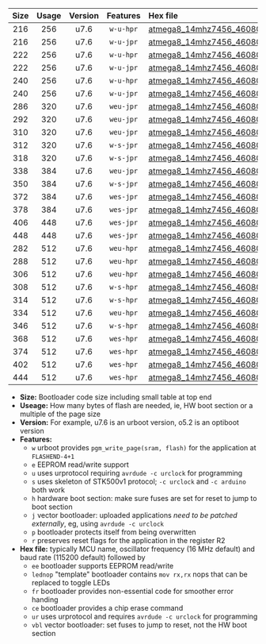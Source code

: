 |Size|Usage|Version|Features|Hex file|
|:-:|:-:|:-:|:-:|:--|
|216|256|u7.6|`w-u-hpr`|[atmega8_14mhz7456_460800bps_ur.hex](https://raw.githubusercontent.com/stefanrueger/urboot/main//atmega8_14mhz7456_460800bps_ur.hex)|
|216|256|u7.6|`w-u-jpr`|[atmega8_14mhz7456_460800bps_ur_vbl.hex](https://raw.githubusercontent.com/stefanrueger/urboot/main//atmega8_14mhz7456_460800bps_ur_vbl.hex)|
|222|256|u7.6|`w-u-hpr`|[atmega8_14mhz7456_460800bps_lednop_ur.hex](https://raw.githubusercontent.com/stefanrueger/urboot/main//atmega8_14mhz7456_460800bps_lednop_ur.hex)|
|222|256|u7.6|`w-u-jpr`|[atmega8_14mhz7456_460800bps_lednop_ur_vbl.hex](https://raw.githubusercontent.com/stefanrueger/urboot/main//atmega8_14mhz7456_460800bps_lednop_ur_vbl.hex)|
|240|256|u7.6|`w-u-hpr`|[atmega8_14mhz7456_460800bps_lednop_fr_ur.hex](https://raw.githubusercontent.com/stefanrueger/urboot/main//atmega8_14mhz7456_460800bps_lednop_fr_ur.hex)|
|240|256|u7.6|`w-u-jpr`|[atmega8_14mhz7456_460800bps_lednop_fr_ur_vbl.hex](https://raw.githubusercontent.com/stefanrueger/urboot/main//atmega8_14mhz7456_460800bps_lednop_fr_ur_vbl.hex)|
|286|320|u7.6|`weu-jpr`|[atmega8_14mhz7456_460800bps_ee_ur_vbl.hex](https://raw.githubusercontent.com/stefanrueger/urboot/main//atmega8_14mhz7456_460800bps_ee_ur_vbl.hex)|
|292|320|u7.6|`weu-jpr`|[atmega8_14mhz7456_460800bps_ee_lednop_ur_vbl.hex](https://raw.githubusercontent.com/stefanrueger/urboot/main//atmega8_14mhz7456_460800bps_ee_lednop_ur_vbl.hex)|
|310|320|u7.6|`weu-jpr`|[atmega8_14mhz7456_460800bps_ee_lednop_fr_ur_vbl.hex](https://raw.githubusercontent.com/stefanrueger/urboot/main//atmega8_14mhz7456_460800bps_ee_lednop_fr_ur_vbl.hex)|
|312|320|u7.6|`w-s-jpr`|[atmega8_14mhz7456_460800bps_vbl.hex](https://raw.githubusercontent.com/stefanrueger/urboot/main//atmega8_14mhz7456_460800bps_vbl.hex)|
|318|320|u7.6|`w-s-jpr`|[atmega8_14mhz7456_460800bps_lednop_vbl.hex](https://raw.githubusercontent.com/stefanrueger/urboot/main//atmega8_14mhz7456_460800bps_lednop_vbl.hex)|
|338|384|u7.6|`weu-jpr`|[atmega8_14mhz7456_460800bps_ee_lednop_fr_ce_ur_vbl.hex](https://raw.githubusercontent.com/stefanrueger/urboot/main//atmega8_14mhz7456_460800bps_ee_lednop_fr_ce_ur_vbl.hex)|
|350|384|u7.6|`w-s-jpr`|[atmega8_14mhz7456_460800bps_lednop_fr_vbl.hex](https://raw.githubusercontent.com/stefanrueger/urboot/main//atmega8_14mhz7456_460800bps_lednop_fr_vbl.hex)|
|372|384|u7.6|`wes-jpr`|[atmega8_14mhz7456_460800bps_ee_vbl.hex](https://raw.githubusercontent.com/stefanrueger/urboot/main//atmega8_14mhz7456_460800bps_ee_vbl.hex)|
|378|384|u7.6|`wes-jpr`|[atmega8_14mhz7456_460800bps_ee_lednop_vbl.hex](https://raw.githubusercontent.com/stefanrueger/urboot/main//atmega8_14mhz7456_460800bps_ee_lednop_vbl.hex)|
|406|448|u7.6|`wes-jpr`|[atmega8_14mhz7456_460800bps_ee_lednop_fr_vbl.hex](https://raw.githubusercontent.com/stefanrueger/urboot/main//atmega8_14mhz7456_460800bps_ee_lednop_fr_vbl.hex)|
|448|448|u7.6|`wes-jpr`|[atmega8_14mhz7456_460800bps_ee_lednop_fr_ce_vbl.hex](https://raw.githubusercontent.com/stefanrueger/urboot/main//atmega8_14mhz7456_460800bps_ee_lednop_fr_ce_vbl.hex)|
|282|512|u7.6|`weu-hpr`|[atmega8_14mhz7456_460800bps_ee_ur.hex](https://raw.githubusercontent.com/stefanrueger/urboot/main//atmega8_14mhz7456_460800bps_ee_ur.hex)|
|288|512|u7.6|`weu-hpr`|[atmega8_14mhz7456_460800bps_ee_lednop_ur.hex](https://raw.githubusercontent.com/stefanrueger/urboot/main//atmega8_14mhz7456_460800bps_ee_lednop_ur.hex)|
|306|512|u7.6|`weu-hpr`|[atmega8_14mhz7456_460800bps_ee_lednop_fr_ur.hex](https://raw.githubusercontent.com/stefanrueger/urboot/main//atmega8_14mhz7456_460800bps_ee_lednop_fr_ur.hex)|
|308|512|u7.6|`w-s-hpr`|[atmega8_14mhz7456_460800bps.hex](https://raw.githubusercontent.com/stefanrueger/urboot/main//atmega8_14mhz7456_460800bps.hex)|
|314|512|u7.6|`w-s-hpr`|[atmega8_14mhz7456_460800bps_lednop.hex](https://raw.githubusercontent.com/stefanrueger/urboot/main//atmega8_14mhz7456_460800bps_lednop.hex)|
|334|512|u7.6|`weu-hpr`|[atmega8_14mhz7456_460800bps_ee_lednop_fr_ce_ur.hex](https://raw.githubusercontent.com/stefanrueger/urboot/main//atmega8_14mhz7456_460800bps_ee_lednop_fr_ce_ur.hex)|
|346|512|u7.6|`w-s-hpr`|[atmega8_14mhz7456_460800bps_lednop_fr.hex](https://raw.githubusercontent.com/stefanrueger/urboot/main//atmega8_14mhz7456_460800bps_lednop_fr.hex)|
|368|512|u7.6|`wes-hpr`|[atmega8_14mhz7456_460800bps_ee.hex](https://raw.githubusercontent.com/stefanrueger/urboot/main//atmega8_14mhz7456_460800bps_ee.hex)|
|374|512|u7.6|`wes-hpr`|[atmega8_14mhz7456_460800bps_ee_lednop.hex](https://raw.githubusercontent.com/stefanrueger/urboot/main//atmega8_14mhz7456_460800bps_ee_lednop.hex)|
|402|512|u7.6|`wes-hpr`|[atmega8_14mhz7456_460800bps_ee_lednop_fr.hex](https://raw.githubusercontent.com/stefanrueger/urboot/main//atmega8_14mhz7456_460800bps_ee_lednop_fr.hex)|
|444|512|u7.6|`wes-hpr`|[atmega8_14mhz7456_460800bps_ee_lednop_fr_ce.hex](https://raw.githubusercontent.com/stefanrueger/urboot/main//atmega8_14mhz7456_460800bps_ee_lednop_fr_ce.hex)|

- **Size:** Bootloader code size including small table at top end
- **Useage:** How many bytes of flash are needed, ie, HW boot section or a multiple of the page size
- **Version:** For example, u7.6 is an urboot version, o5.2 is an optiboot version
- **Features:**
  + `w` urboot provides `pgm_write_page(sram, flash)` for the application at `FLASHEND-4+1`
  + `e` EEPROM read/write support
  + `u` uses urprotocol requiring `avrdude -c urclock` for programming
  + `s` uses skeleton of STK500v1 protocol; `-c urclock` and `-c arduino` both work
  + `h` hardware boot section: make sure fuses are set for reset to jump to boot section
  + `j` vector bootloader: uploaded applications *need to be patched externally*, eg, using `avrdude -c urclock`
  + `p` bootloader protects itself from being overwritten
  + `r` preserves reset flags for the application in the register R2
- **Hex file:** typically MCU name, oscillator frequency (16 MHz default) and baud rate (115200 default) followed by
  + `ee` bootloader supports EEPROM read/write
  + `lednop` "template" bootloader contains `mov rx,rx` nops that can be replaced to toggle LEDs
  + `fr` bootloader provides non-essential code for smoother error handing
  + `ce` bootloader provides a chip erase command
  + `ur` uses urprotocol and requires `avrdude -c urclock` for programming
  + `vbl` vector bootloader: set fuses to jump to reset, not the HW boot section
